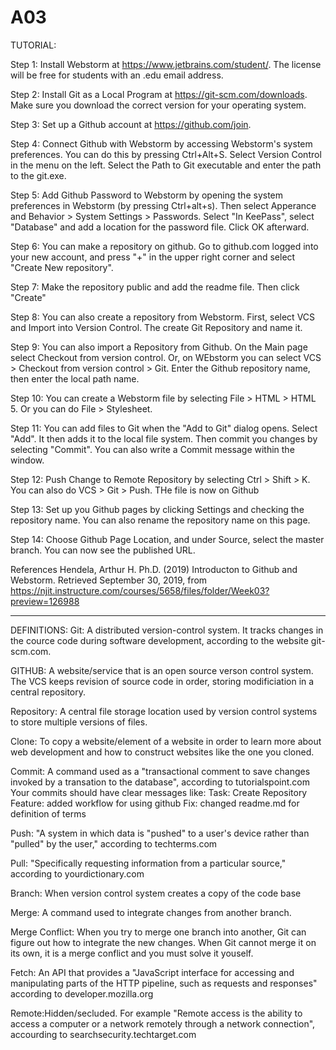 # A03
TUTORIAL:

Step 1:
Install Webstorm at https://www.jetbrains.com/student/. The license will be free for students with an .edu email address.

Step 2:
Install Git as a Local Program at https://git-scm.com/downloads. Make sure you download the correct version for your operating system.

Step 3:
Set up a Github account at https://github.com/join.

Step 4:
Connect Github with Webstorm by accessing Webstorm's system preferences. You can do this by pressing Ctrl+Alt+S. Select Version Control in the menu on the left. Select the Path to Git executable and enter the path to the git.exe.

Step 5: 
Add Github Password to Webstorm by opening the system preferences in Webstorm (by pressing Ctrl+alt+s). Then select Apperance and Behavior > System Settings > Passwords. Select "In KeePass", select "Database" and add a location for the password file. Click OK afterward.

Step 6:
You can make a repository on github. Go to github.com logged into your new account, and press "+" in the upper right corner and select "Create New repository".

Step 7:
Make the repository public and add the readme file. Then click "Create"

Step 8:
You can also create a repository from Webstorm. First, select VCS and Import into Version Control. The create Git Repository and name it.

Step 9:
You can also import a Repository from Github. On the Main page select Checkout from version control. Or, on WEbstorm you can select VCS > Checkout from version control > Git. Enter the Github repository name, then enter the local path name.

Step 10:
You can create a Webstorm file by selecting File > HTML > HTML 5. Or you can do File > Stylesheet.

Step 11:
You can add files to Git when the "Add to Git" dialog opens. Select "Add". It then adds it to the local file system. Then commit you changes by selecting "Commit". You can also write a Commit message within the window.

Step 12:
Push Change to Remote Repository by selecting Ctrl > Shift > K. You can also do VCS > Git > Push. THe file is now on Github

Step 13:
Set up you Github pages by clicking Settings and checking the repository name. You can also rename the repository name on this page.

Step 14:
Choose Github Page Location, and under Source, select the master branch. You can now see the published URL. 

References
Hendela, Arthur H. Ph.D. (2019) Introducton to Github and Webstorm. Retrieved September 30, 2019, from https://njit.instructure.com/courses/5658/files/folder/Week03?preview=126988


******************************************************************
DEFINITIONS:
Git: A distributed version-control system. It tracks changes in the cource code during software development, according to the website git-scm.com.

GITHUB: A website/service that is an open source verson control system. The VCS keeps revision of source code in order, storing modificiation in a central repository.

Repository: A central file storage location used by version control systems to store multiple versions of files.

Clone: To copy a website/element of a website in order to learn more about web development and how to construct websites like the one you cloned.

Commit: A command used as a "transactional comment to save changes invoked by a transation to the database", according to tutorialspoint.com
Your commits should have clear messages like:
Task: Create Repository
Feature:  added workflow for using github
Fix:  changed readme.md for definition of terms

Push: "A system in which data is "pushed" to a user's device rather than "pulled" by the user," according to techterms.com

Pull: "Specifically requesting information from a particular source," according to yourdictionary.com

Branch: When version control system creates a copy of the code base

Merge: A command used to integrate changes from another branch.

Merge Conflict: When you try to merge one branch into another, Git can figure out how to integrate the new changes. When Git cannot merge it on its own, it is a merge conflict and you must solve it youself.

Fetch: An API that provides a "JavaScript interface for accessing and manipulating parts of the HTTP pipeline, such as requests and responses" according to developer.mozilla.org

Remote:Hidden/secluded. For example "Remote access is the ability to access a computer or a network remotely through a network connection", accourding to searchsecurity.techtarget.com

